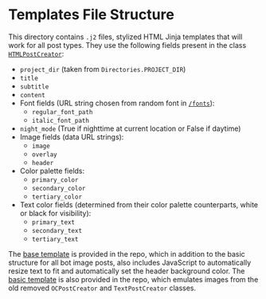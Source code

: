# Templates File Structure

This directory contains `.j2` files, stylized HTML Jinja templates that will work for all post types. They use the following fields present in the class [`HTMLPostCreator`](/src/PostCreator/HTMLPostCreator.py):

- `project_dir` (taken from `Directories.PROJECT_DIR`)
- `title`
- `subtitle`
- `content`
- Font fields (URL string chosen from random font in [`/fonts`](/fonts/FONTS-README.md)):
    - `regular_font_path`
    - `italic_font_path`
- `night_mode` (True if nighttime at current location or False if daytime)
- Image fields (data URL strings):
    - `image`
    - `overlay`
    - `header`
- Color palette fields:
    - `primary_color`
    - `secondary_color`
    - `tertiary_color`
- Text color fields (determined from their color palette counterparts, white or black for visibility):
    - `primary_text`
    - `secondary_text`
    - `tertiary_text`

The [base template](/templates/base.j2) is provided in the repo, which in addition to the basic structure for all bot image posts, also includes JavaScript to automatically resize text to fit and automatically set the header background color. The [basic template](/templates/basic.j2) is also provided in the repo, which emulates images from the old removed `OCPostCreator` and `TextPostCreator` classes.
